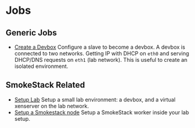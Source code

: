# Jobs

## Generic Jobs

 - [Create a Devbox](./create-devbox.sh) Configure a slave to become a devbox.
   A devbox is connected to two networks. Getting IP with DHCP on `eth0` and
   serving DHCP/DNS requests on `eth1` (lab network). This is useful to create
   an isolated environment.

## SmokeStack Related

 - [Setup Lab](./setup-lab.sh) Setup a small lab environment: a devbox, and a
   virtual xenserver on the lab network.
 - [Setup a Smokestack node](./lab-setup-smoke.sh) Setup a SmokeStack worker
   inside your lab setup.
